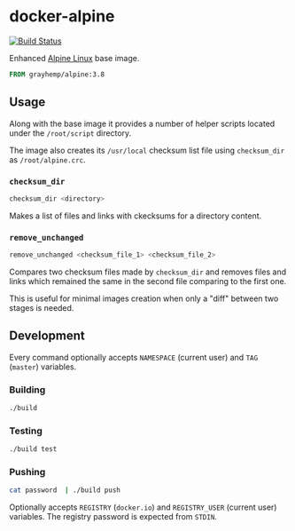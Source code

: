 # docker-alpine

[![Build Status](https://travis-ci.org/grayhemp/container-alpine.svg?branch=master)](https://travis-ci.org/grayhemp/container-alpine)

Enhanced [Alpine Linux][alpine-linux] base image.

```dockerfile
FROM grayhemp/alpine:3.8
```

## Usage

Along with the base image it provides a number of helper scripts
located under the `/root/script` directory.

The image also creates its `/usr/local` checksum list file using
`checksum_dir` as `/root/alpine.crc`.

### `checksum_dir`

```bash
checksum_dir <directory>
```

Makes a list of files and links with ckecksums for a directory
content.

### `remove_unchanged`

```bash
remove_unchanged <checksum_file_1> <checksum_file_2>
```

Compares two checksum files made by `checksum_dir` and removes files
and links which remained the same in the second file comparing to the
first one.

This is useful for minimal images creation when only a "diff" between
two stages is needed.

## Development

Every command optionally accepts `NAMESPACE` (current user) and `TAG`
(`master`) variables.

### Building

```bash
./build
```

### Testing

```bash
./build test
```

### Pushing

```bash
cat password  | ./build push
```

Optionally accepts `REGISTRY` (`docker.io`) and `REGISTRY_USER`
(current user) variables. The registry password is expected from
`STDIN`.

<!-- Links -->

[alpine-linux]: https://www.alpinelinux.org
